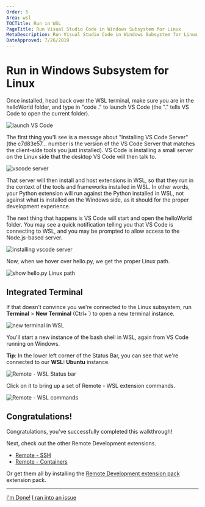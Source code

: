 ```yaml
---
Order: 5
Area: wsl
TOCTitle: Run in WSL
PageTitle: Run Visual Studio Code in Windows Subsystem for Linux
MetaDescription: Run Visual Studio Code in Windows Subsystem for Linux
DateApproved: 7/26/2019
---
```

# Run in Windows Subsystem for Linux

Once installed, head back over the WSL terminal, make sure you are in the helloWorld folder, and type in "code ." to launch VS Code (the "." tells VS Code to open the current folder).

![launch VS Code](images/wsl/launch-code.png)

The first thing you'll see is a message about "Installing VS Code Server" (the c7d83e57… number is the version of the VS Code Server that matches the client-side tools you just installed). VS Code is installing a small server on the Linux side that the desktop VS Code will then talk to.

![vscode server](images/wsl/vscode-server.png)

That server will then install and host extensions in WSL, so that they run in the context of the tools and frameworks installed in WSL. In other words, your Python extension will run against the Python installed in WSL, not against what is installed on the Windows side, as it should for the proper development experience.

The next thing that happens is VS Code will start and open the helloWorld folder. You may see a quick notification telling you that VS Code is connecting to WSL, and you may be prompted to allow access to the Node.js-based server.

![installing vscode server](images/wsl/installing-vscode-server.png)

Now, when we hover over hello.py, we get the proper Linux path.

![show hello.py Linux path](images/wsl/show-linux-path.png)

## Integrated Terminal

If that doesn't convince you we're connected to the Linux subsystem, run **Terminal** > **New Terminal** (Ctrl+`) to open a new terminal instance.

![new terminal in WSL](images/wsl/new-terminal-in-wsl.png)

You'll start a new instance of the bash shell in WSL, again from VS Code running on Windows.

**Tip**: In the lower left corner of the Status Bar, you can see that we're connected to our **WSL: Ubuntu** instance.

![Remote - WSL Status bar](images/wsl/wsl-status-bar.png)

Click on it to bring up a set of Remote - WSL extension commands.

![Remote - WSL commands](images/wsl/remote-wsl-commands.png)

## Congratulations!

Congratulations, you've successfully completed this walkthrough!

Next, check out the other Remote Development extensions.

* [Remote - SSH](https://marketplace.visualstudio.com/items?itemName=ms-vscode-remote.remote-ssh)
* [Remote - Containers](https://marketplace.visualstudio.com/items?itemName=ms-vscode-remote.remote-containers)

Or get them all by installing the
[Remote Development extension pack](https://marketplace.visualstudio.com/items?itemName=ms-vscode-remote.vscode-remote-extensionpack) extension pack.

----

<a class="tutorial-next-btn" href="/docs/remote/remote-tutorials">I'm Done!</a> <a class="tutorial-feedback-btn" onclick="reportIssue('remote-tutorials-wsl', 'run-in-wsl')" href="javascript:void(0)">I ran into an issue</a>
